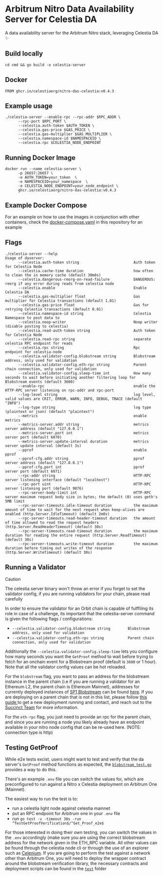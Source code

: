 # Arbitrum Nitro Data Availability Server for Celestia DA

A data availability server for the Arbitrum Nitro stack, leveraging Celestia DA ✨

## Build locally

`cd cmd && go build -o celestia-server`

## Docker

`FROM ghcr.io/celestiaorg/nitro-das-celestia:v0.4.3`


## Example usage

```
./celestia-server --enable-rpc --rpc-addr $RPC_ADDR \
      --rpc-port $RPC_PORT \
      --celestia.auth-token $AUTH_TOKEN \
      --celestia.gas-price $GAS_PRICE \
      --celestia.gas-multiplier $GAS_MULTIPLIER \
      --celestia.namespace-id $NAMESPACEID \
      --celestia.rpc $CELESTIA_NODE_ENDPOINT 
```

## Running Docker Image

```
docker run --name celestia-server \
      -p 26657:26657 \
      -e AUTH_TOKEN=your_token  \
      -e NAMESPACEID=your_namespace  \
      -e CELESTIA_NODE_ENDPOINT=your_node_endpoint \
      ghcr.io/celestiaorg/nitro-das-celestia:v0.4.3
```

## Example Docker Compose

For an example on how to use the images in conjunction with other containers, check the [docker-compose.yaml](https://github.com/celestiaorg/nitro-das-celestia/blob/main/docker-compose.yaml) in this repository for an example

## Flags

```
./celestia-server --help
Usage of daserver:
      --celestia.auth-token string                         Auth token for Celestia Node
      --celestia.cache-time duration                       how often to clean the in memory cache (default 30m0s)
      --celestia.dangerous-reorg-on-read-failure           DANGEROUS: reorg if any error during reads from celestia node
      --celestia.enable                                    Enable Celestia DA
      --celestia.gas-multiplier float                      Gas multiplier for Celestia transactions (default 1.01)
      --celestia.gas-price float                           Gas for retrying Celestia transactions (default 0.01)
      --celestia.namespace-id string                       Celestia Namespace to post data to
      --celestia.noop-writer                               Noop writer (disable posting to celestia)
      --celestia.read-auth-token string                    Auth token for Celestia Node
      --celestia.read-rpc string                           separate celestia RPC endpoint for reads
      --celestia.rpc string                                Rpc endpoint for celestia-node
      --celestia.validator-config.blobstream string        Blobstream address, only used for validation
      --celestia.validator-config.eth-rpc string           Parent chain connection, only used for validation
      --celestia.validator-config.sleep-time int           How many seconds to wait before initiating another filtering loop for Blobstream events (default 3600)
      --enable-rpc                                         enable the HTTP-RPC server listening on rpc-addr and rpc-port
      --log-level string                                   log level, valid values are CRIT, ERROR, WARN, INFO, DEBUG, TRACE (default "INFO")
      --log-type string                                    log type (plaintext or json) (default "plaintext")
      --metrics                                            enable metrics
      --metrics-server.addr string                         metrics server address (default "127.0.0.1")
      --metrics-server.port int                            metrics server port (default 6070)
      --metrics-server.update-interval duration            metrics server update interval (default 3s)
      --pprof                                              enable pprof
      --pprof-cfg.addr string                              pprof server address (default "127.0.0.1")
      --pprof-cfg.port int                                 pprof server port (default 6071)
      --rpc-addr string                                    HTTP-RPC server listening interface (default "localhost")
      --rpc-port uint                                      HTTP-RPC server listening port (default 9876)
      --rpc-server-body-limit int                          HTTP-RPC server maximum request body size in bytes; the default (0) uses geth's 5MB limit
      --rpc-server-timeouts.idle-timeout duration          the maximum amount of time to wait for the next request when keep-alives are enabled (http.Server.IdleTimeout) (default 2m0s)
      --rpc-server-timeouts.read-header-timeout duration   the amount of time allowed to read the request headers (http.Server.ReadHeaderTimeout) (default 30s)
      --rpc-server-timeouts.read-timeout duration          the maximum duration for reading the entire request (http.Server.ReadTimeout) (default 30s)
      --rpc-server-timeouts.write-timeout duration         the maximum duration before timing out writes of the response (http.Server.WriteTimeout) (default 30s)
```

## Running a Validator
>[!CAUTION]
> The celestia server binary won't throw an error if you forget to set the validator config, if you are running validators for your chain, please read carefully

In order to ensure the validator for an Orbit chain is capable of fulffiling its role in case of a challenge, its important that the celestia-server command is given the following flags / configurations:
- `--celestia.validator-config.blobstream string        Blobstream address, only used for validation`
- `--celestia.validator-config.eth-rpc string           Parent chain connection, only used for validation`

Additionally the `--celestia.validator-config.sleep-time` lets you configure how many seconds you want the `GetProof` method to wait before trying to fetch for an onchain event for a Blobstream proof (default is `3600` or 1 hour). Note that all the validator config values can be hot reloaded.

For the `blobstream` flag, you want to pass an address for the blobstream instance in the parent chain (i.e if you are running a validator for an Ethereum L2, the parent chain is Ethereum Mainnet), addresses for currently deployed instances of [SP1 Blobstream](https://docs.celestia.org/how-to-guides/blobstream#what-is-sp1-blobstream) can be found [here](https://docs.celestia.org/how-to-guides/blobstream#deployed-contracts). If you are deploying on a parent chain that is not in this list, please follow [this guide ](https://docs.celestia.org/how-to-guides/sp1-blobstream-deploy) to get a new deployment running and contact, and reach out to the [Succinct Team](https://linktr.ee/succinctlabs) for more information.

For the `eth-rpc` flag, you just need to provide an rpc for the parent chain, and since you are running a node you likely already have an endpoint available in your nitro node config that can be re-used here. (NOTE: connection type is http)

## Testing GetProof

While e2e tests excist, users might want to test and verify that the da server's `GetProof` method functions as expected, the [`blobstream_test.go`](https://github.com/celestiaorg/nitro-das-celestia/blob/main/das/blobstream_test.go) provides a way to do this.

There's an example `.env` file you can switch the values for, which are preconfigured to run against a Nitro x Celestia deployment on Arbitrum One (Mainnet).

The easiest way to run the test is to:

- run a celestia light node against celestia mainnet
- put an RPC endpoint for Arbitrum one in your `.env` file
- run `go test -v -timeout 30s -run ^TestGetProofVerification$/^Get_Proof_e2e$`

For those interested in doing their own testing, you can switch the values in the `.env` accordingly (make sure you are using the correct blobstream address for the network given in the ETH_RPC variable. All other values can be found through the celestia node cli or through the use of an explorer such as [Celenium](https://celenium.io/). If you are going to perform the test against a network other than Arbitrum One, you will need to deploy the wrapper contract around the blobstream verification library, the necessary contracts and deployment scripts can be found in the [`test`](https://github.com/celestiaorg/nitro-das-celestia/tree/main/test) folder

